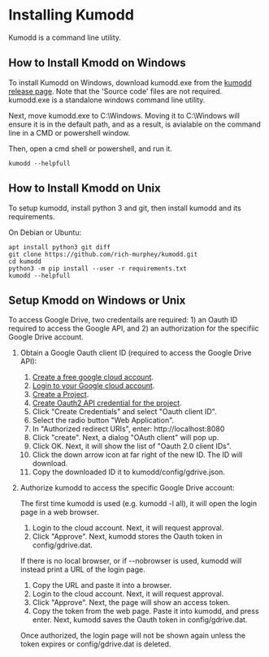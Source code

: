 # Installing Kumodd

Kumodd is a command line utility.

## How to Install Kmodd on Windows

To install Kumodd on Windows, download kumodd.exe from the [kumodd release
page](https://github.com/rich-murphey/kumodd/releases/).  Note that the 'Source code'
files are not required.  kumodd.exe is a standalone windows command line utility.


Next, move kumodd.exe to C:\Windows.  Moving it to C:\Windows will ensure it is in the
default path, and as a result, is avialable on the command line in a CMD or powershell
window.

Then, open a cmd shell or powershell, and run it.

    kumodd --helpfull

## How to Install Kmodd on Unix

To setup kumodd, install python 3 and git, then install kumodd and its requirements.

On Debian or Ubuntu:

    apt install python3 git diff
    git clone https://github.com/rich-murphey/kumodd.git
    cd kumodd
    python3 -m pip install --user -r requirements.txt
    kumodd --helpfull

## Setup Kmodd on Windows or Unix

To access Google Drive, two credentails are required: 1) an Oauth ID required to access
the Google API, and 2) an authorization for the specifiic Google Drive account.

1. Obtain a Google Oauth client ID (required to access the Google Drive API):

    1. [Create a free google cloud account](https://cloud.google.com/billing/docs/how-to/manage-billing-account#create_a_new_billing_account).  
    1. [Login to your Google cloud account](https://console.cloud.google.com).
    1. [Create a Project](https://console.cloud.google.com/projectcreate).
    1. [Create Oauth2 API credential for the
       project](https://console.cloud.google.com/apis/credentials).
    1. Click "Create Credentials" and select "Oauth client ID".
    1. Select the radio button "Web Application".
    1. In "Authorized redirect URIs", enter: http://localhost:8080
    1. Click "create".  Next, a dialog "OAuth client" will pop up.
    1. Click OK.  Next, it will show the list of "Oauth 2.0 client IDs".
    1. Click the down arrow icon at far right of the new ID.  The ID will download.
    1. Copy the downloaded ID it to kumodd/config/gdrive.json.

1. Authorize kumodd to access the specific Google Drive account:

    The first time kumodd is used (e.g. kumodd -l all), it will open the
    login page in a web browser.
    1. Login to the cloud account. Next, it will request approval.
    1. Click "Approve". Next, kumodd stores the Oauth token in config/gdrive.dat.  
    
    If there is no local browser, or if --nobrowser is used, kumodd will
    instead print a URL of the login page.
    1. Copy the URL and paste it into a browser.  
    1. Login to the cloud account.  Next, it will request approval.
    1. Click "Approve". Next, the page will show an access token.
    1. Copy the token from the web page. Paste it into kumodd, and press enter. Next, kumodd saves the
    Oauth token in config/gdrive.dat.

    Once authorized, the login page will not be shown again unless the token
    expires or config/gdrive.dat is deleted.

